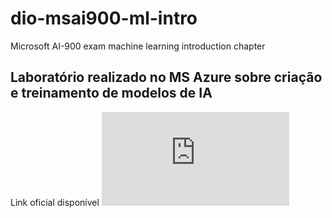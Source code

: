 # dio-msai900-ml-intro
Microsoft AI-900 exam machine learning introduction chapter

## Laboratório realizado no MS Azure sobre criação e treinamento de modelos de IA
Link oficial disponível ![aqui](https://microsoftlearning.github.io/mslearn-ai-fundamentals/Instructions/Labs/01-machine-learning.html)


